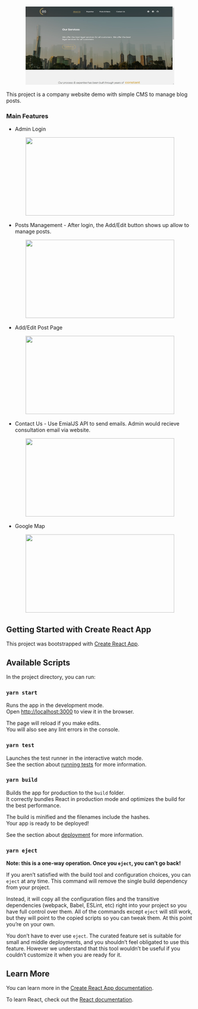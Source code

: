 <p align="center">
<img src="public/project-img.png" width="400" height="210"/>


This project is a company website demo with simple CMS to manage blog posts. 


### Main Features
- Admin Login
<p align="center">
<img src="C:/Users/YUME/Desktop/blog-project/public/admin-login.png" width="400" height="210"/>

- Posts Management - After login, the Add/Edit button shows up allow to manage posts. 
<p align="center">
<img src="C:/Users/YUME/Desktop/blog-project/public/admin-management.png" width="400" height="210"/>

- Add/Edit Post Page
<p align="center">
<img src="C:/Users/YUME/Desktop/blog-project/public/add-post.png" width="400" height="210"/>

- Contact Us - Use EmialJS API to send emails. Admin would recieve consultation email via website. 
<p align="center">
<img src="C:/Users/YUME/Desktop/blog-project/public/contact-form.png" width="400" height="210"/>

- Google Map 
<p align="center">
<img src="C:/Users/YUME/Desktop/blog-project/public/map.png" width="400" height="210"/>




## Getting Started with Create React App

This project was bootstrapped with [Create React App](https://github.com/facebook/create-react-app).

## Available Scripts

In the project directory, you can run:

### `yarn start`

Runs the app in the development mode.\
Open [http://localhost:3000](http://localhost:3000) to view it in the browser.

The page will reload if you make edits.\
You will also see any lint errors in the console.

### `yarn test`

Launches the test runner in the interactive watch mode.\
See the section about [running tests](https://facebook.github.io/create-react-app/docs/running-tests) for more information.

### `yarn build`

Builds the app for production to the `build` folder.\
It correctly bundles React in production mode and optimizes the build for the best performance.

The build is minified and the filenames include the hashes.\
Your app is ready to be deployed!

See the section about [deployment](https://facebook.github.io/create-react-app/docs/deployment) for more information.

### `yarn eject`

**Note: this is a one-way operation. Once you `eject`, you can’t go back!**

If you aren’t satisfied with the build tool and configuration choices, you can `eject` at any time. This command will remove the single build dependency from your project.

Instead, it will copy all the configuration files and the transitive dependencies (webpack, Babel, ESLint, etc) right into your project so you have full control over them. All of the commands except `eject` will still work, but they will point to the copied scripts so you can tweak them. At this point you’re on your own.

You don’t have to ever use `eject`. The curated feature set is suitable for small and middle deployments, and you shouldn’t feel obligated to use this feature. However we understand that this tool wouldn’t be useful if you couldn’t customize it when you are ready for it.

## Learn More

You can learn more in the [Create React App documentation](https://facebook.github.io/create-react-app/docs/getting-started).

To learn React, check out the [React documentation](https://reactjs.org/).
